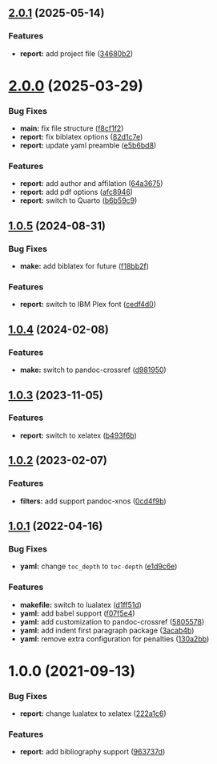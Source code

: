 ## [2.0.1](https://github.com/yamadharma/academic-laboratory-report-template/compare/v2.0.0...v2.0.1) (2025-05-14)


### Features

* **report:** add project file ([34680b2](https://github.com/yamadharma/academic-laboratory-report-template/commit/34680b24ba70cf61f0f8def4ce37c40e7e500189))



# [2.0.0](https://github.com/yamadharma/academic-laboratory-report-template/compare/v1.0.5...v2.0.0) (2025-03-29)


### Bug Fixes

* **main:** fix file structure ([f8cf1f2](https://github.com/yamadharma/academic-laboratory-report-template/commit/f8cf1f2b87fb7145c06163d0009750d4b9efaa18))
* **report:** fix biblatex options ([82d1c7e](https://github.com/yamadharma/academic-laboratory-report-template/commit/82d1c7edcfad3973bc6c4e2a1b87f4e9ec651380))
* **report:** update yaml preamble ([e5b6bd8](https://github.com/yamadharma/academic-laboratory-report-template/commit/e5b6bd803a9c46d8fb3ca91f526895becbf4be7f))


### Features

* **report:** add author and affilation ([64a3675](https://github.com/yamadharma/academic-laboratory-report-template/commit/64a3675af31d42703b2cdb7dcc217a8312b5e8a0))
* **report:** add pdf options ([afc8946](https://github.com/yamadharma/academic-laboratory-report-template/commit/afc894638b41a5bdc92a22243266a241ce2f9272))
* **report:** switch to Quarto ([b6b59c9](https://github.com/yamadharma/academic-laboratory-report-template/commit/b6b59c9c4bb2bf9fbfcea8663a0b93124be5caaf))



## [1.0.5](https://github.com/yamadharma/academic-laboratory-report-template/compare/v1.0.4...v1.0.5) (2024-08-31)


### Bug Fixes

* **make:** add biblatex for future ([f18bb2f](https://github.com/yamadharma/academic-laboratory-report-template/commit/f18bb2f6fc80f39f40abd20d276ce7038c7124df))


### Features

* **report:** switch to IBM Plex font ([cedf4d0](https://github.com/yamadharma/academic-laboratory-report-template/commit/cedf4d066120151c776c3a54151d84e06387f4b8))



## [1.0.4](https://github.com/yamadharma/academic-laboratory-report-template/compare/v1.0.3...v1.0.4) (2024-02-08)


### Features

* **make:** switch to pandoc-crossref ([d981950](https://github.com/yamadharma/academic-laboratory-report-template/commit/d981950aca35348a7489076b3f1a61f4b23be4d3))



## [1.0.3](https://github.com/yamadharma/academic-laboratory-report-template/compare/v1.0.2...v1.0.3) (2023-11-05)


### Features

* **report:** switch to xelatex ([b493f6b](https://github.com/yamadharma/academic-laboratory-report-template/commit/b493f6be6af9be6332019a0a680caca77c237b1d))



## [1.0.2](https://github.com/yamadharma/academic-laboratory-report-template/compare/v1.0.1...v1.0.2) (2023-02-07)


### Features

* **filters:** add support pandoc-xnos ([0cd4f9b](https://github.com/yamadharma/academic-laboratory-report-template/commit/0cd4f9b0c3602091c20bb2e3a7f4d3e6fc37b3fd))



## [1.0.1](https://github.com/yamadharma/academic-laboratory-report-template/compare/v1.0.0...v1.0.1) (2022-04-16)


### Bug Fixes

* **yaml:** change `toc_depth` to `toc-depth` ([e1d9c6e](https://github.com/yamadharma/academic-laboratory-report-template/commit/e1d9c6e3da06a4395032b573ad44a96b750bb6ba))


### Features

* **makefile:** switch to lualatex ([d1ff51d](https://github.com/yamadharma/academic-laboratory-report-template/commit/d1ff51db471deb33215c70a11621565103ce9f60))
* **yaml:** add babel support ([f07f5e4](https://github.com/yamadharma/academic-laboratory-report-template/commit/f07f5e44aa3ffc53257313ca03bd59bc4aa8239a))
* **yaml:** add customization to pandoc-crossref ([5805578](https://github.com/yamadharma/academic-laboratory-report-template/commit/5805578925d33cdd57e41d10e1803d901a8d4d9a))
* **yaml:** add indent first paragraph package ([3acab4b](https://github.com/yamadharma/academic-laboratory-report-template/commit/3acab4b91145b640f778bb2b2120aef57768f066))
* **yaml:** remove extra configuration for penalties ([130a2bb](https://github.com/yamadharma/academic-laboratory-report-template/commit/130a2bb5117ae0a26bcabcdb3da19a4310e06d70))



# 1.0.0 (2021-09-13)


### Bug Fixes

* **report:** change lualatex to xelatex ([222a1c6](https://github.com/yamadharma/academic-laboratory-report-template/commit/222a1c6dc83463ee664fa0c7aacce3c440ec073f))


### Features

* **report:** add bibliography support ([963737d](https://github.com/yamadharma/academic-laboratory-report-template/commit/963737df93a51fda70640586d421215b2a392464))




